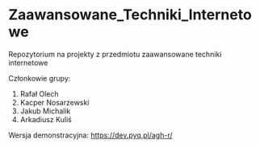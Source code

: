 # Zaawansowane_Techniki_Internetowe
Repozytorium na projekty z przedmiotu zaawansowane techniki internetowe

Członkowie grupy:
1. Rafał Olech 
2. Kacper Nosarzewski
3. Jakub Michalik
4. Arkadiusz Kuliś

Wersja demonstracyjna:
https://dev.pyq.pl/agh-r/
